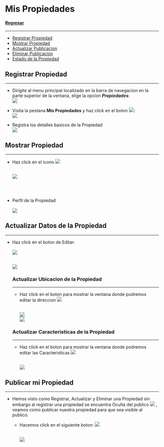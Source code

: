 # Mis Propiedades

#### <a href="index"><i class="fas fa-arrow-circle-left"></i> Regresar</a>
---

- [Registrar Propiedad](#registrar-propiedad)
- [Mostrar Propiedad](#mostrar-propiedad)
- [Actualizar Publicacion](#actualizar-propiedad)
- [Eliminar Publicacion](#eliminar-propiedad)
- [Estado de la Propiedad](#publicar-propiedad)


<a name="registrar-propiedad"></a>
## Registrar Propiedad
---
* Dirigite al menu principal localizado en la barra de navegacion en la parte superior de la ventana, elige la opcion <strong>**_Propiedades_**</strong>:
  <br>
  <img src="/docs-img/top-menu.png" class="shadow-lg rounded-lg sm:w-full">

* Visita la pestana <strong>Mis Propiedades</strong> y haz click en el boton <img src="/docs-img/add-btn.png" class="h-8 w-8 rounded-lg">:
  <br>
  <img src="/docs-img/create-property-btn.png" class="shadow-lg rounded-lg sm:w-full">

* Registra los detalles basicos de la Propiedad
  <br>
  <img src="/docs-img/property-form.png" class="shadow-lg rounded-lg sm:w-full">

[comment]: <> (> {info})

[comment]: <> (* Asterisco rojo &#40;*&#41; indica que el campo es requerido para la creacion de la Propiedad.)

<a name="mostrar-propiedad"></a>
## Mostrar Propiedad
---
* Haz click en el icono <img src="/docs-img/eye-icon.png" class="align-middle ml-2 w-10 object-center shadow-lg rounded-lg">

  <br>
  <img src="/docs-img/property-card.png" class="w-26 h-26 object-center shadow-lg rounded-lg">

  <br><br>

* Perfil de la Propiedad
  <br><br>
  <img src="/docs-img/property-profile.png" class="w-full object-center shadow-lg rounded-lg">

<a name="actualizar-propiedad"></a>
## Actualizar Datos de la Propiedad
---

* Haz click en el boton de Editar:
  <br><br>
  <img src="/docs-img/update-btn.png" class="w-42 object-center shadow-lg rounded-lg">

  <br>
  <img src="/docs-img/update-property-modal.png" class="w-42 object-center shadow-lg rounded-lg">

  ### Actualizar Ubicacion de la Propiedad
  ---
    * Haz click en el boton para mostrar la ventana donde podremos editar la direccion <img src="/docs-img/btn.png" class="align-middle ml-3 w-10 object-center shadow-lg rounded-lg">

        <br>
        <img src="/docs-img/property-location-panel.png" class="align-middle ml-3 w-26 object-center shadow-lg rounded-lg">
        <br>
        <img src="/docs-img/update-property-location-modal.png" class="align-middle ml-3 w-36 object-center shadow-lg rounded-lg">

  ### Actualizar Caracteristicas de la Propiedad
  ---
    * Haz click en el boton para mostrar la ventana donde podremos editar las Caracteristicas <img src="/docs-img/btn.png" class="align-middle ml-3 w-10 object-center shadow-lg rounded-lg">

      <br>
      <img src="/docs-img/property-features-panel.png" class="align-middle ml-3 w-26 object-center shadow-lg rounded-lg">

<a name="publicar-propiedad"></a>
## Publicar mi Propiedad
---

* Hemos visto como Registrar, Actualizar y Eliminar una Propiedad sin embargo al registrar una propiedad se encuentra Oculta del publico <img src="/docs-img/close-eye-icon.png" class="align-middle ml-3 w-10 object-center shadow-lg rounded-lg"> ,
  veamos como publicar nuestra propiedad para que sea visible al publico.
    * Hacemos click en el siguiente boton: <img src="/docs-img/publish-btn.png" class="align-middle ml-3 w-42 object-center shadow-lg rounded-lg">

      <br>
      <img src="/docs-img/property-published.png" class="align-middle ml-3 w-26 object-center shadow-lg rounded-lg">
